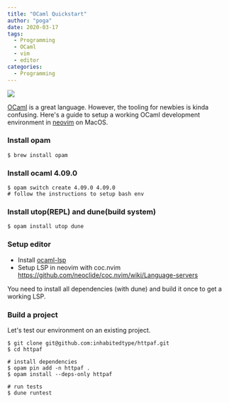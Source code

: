 ```yaml
---
title: "OCaml Quickstart"
author: "poga"
date: 2020-03-17
tags:
  - Programming
  - OCaml
  - vim
  - editor
categories:
  - Programming
---
```


![](/post/2020-03-17_ocaml_quickstart/vim.png)

[OCaml](https://ocaml.org/) is a great language. However, the tooling for newbies is kinda confusing. Here's a guide to setup a working OCaml development environment in [neovim](https://neovim.io/) on MacOS.

<!--more-->

### Install opam

```
$ brew install opam
```

### Install ocaml 4.09.0

```
$ opam switch create 4.09.0 4.09.0
# follow the instructions to setup bash env
```

### Install utop(REPL) and dune(build system)

```
$ opam install utop dune
```


### Setup editor

* Install [ocaml-lsp](https://github.com/ocaml/ocaml-lsp)
* Setup LSP in neovim with coc.nvim https://github.com/neoclide/coc.nvim/wiki/Language-servers

You need to install all dependencies (with dune) and build it once to get a working LSP.

### Build a project

Let's test our environment on an existing project.


```
$ git clone git@github.com:inhabitedtype/httpaf.git
$ cd httpaf

# install dependencies
$ opam pin add -n httpaf .
$ opam install --deps-only httpaf

# run tests
$ dune runtest
```
